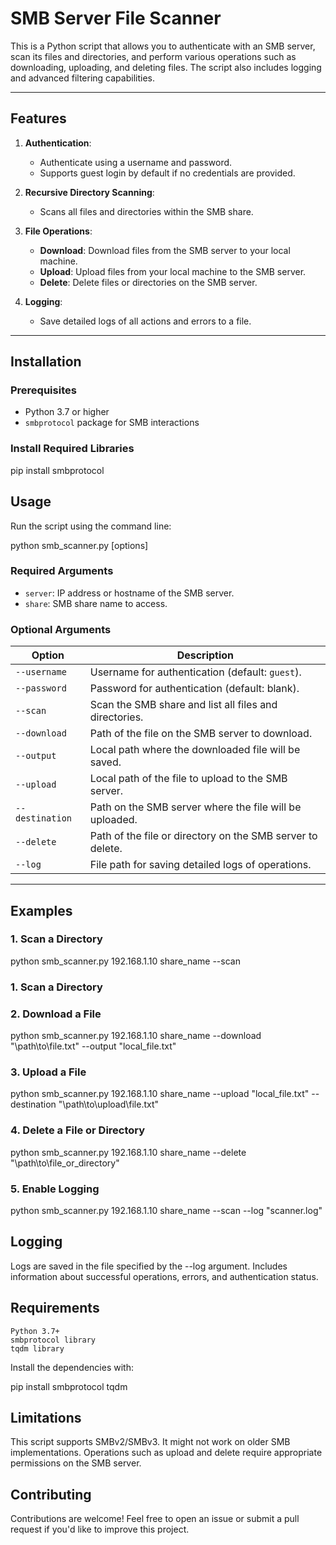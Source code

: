 # SMB Server File Scanner

This is a Python script that allows you to authenticate with an SMB server, scan its files and directories, and perform various operations such as downloading, uploading, and deleting files. The script also includes logging and advanced filtering capabilities.

---

## Features

1. **Authentication**:
   - Authenticate using a username and password.
   - Supports guest login by default if no credentials are provided.

2. **Recursive Directory Scanning**:
   - Scans all files and directories within the SMB share.

3. **File Operations**:
   - **Download**: Download files from the SMB server to your local machine.
   - **Upload**: Upload files from your local machine to the SMB server.
   - **Delete**: Delete files or directories on the SMB server.

4. **Logging**:
   - Save detailed logs of all actions and errors to a file.

---

## Installation

### Prerequisites
- Python 3.7 or higher
- `smbprotocol` package for SMB interactions

### Install Required Libraries

pip install smbprotocol

## Usage

Run the script using the command line:

python smb_scanner.py <server> <share> [options]

### Required Arguments
- `server`: IP address or hostname of the SMB server.
- `share`: SMB share name to access.

### Optional Arguments
| Option             | Description                                                                 |
|--------------------|-----------------------------------------------------------------------------|
| `--username`       | Username for authentication (default: `guest`).                           |
| `--password`       | Password for authentication (default: blank).                             |
| `--scan`           | Scan the SMB share and list all files and directories.                    |
| `--download`       | Path of the file on the SMB server to download.                           |
| `--output`         | Local path where the downloaded file will be saved.                       |
| `--upload`         | Local path of the file to upload to the SMB server.                       |
| `--destination`    | Path on the SMB server where the file will be uploaded.                   |
| `--delete`         | Path of the file or directory on the SMB server to delete.                |
| `--log`            | File path for saving detailed logs of operations.                        |

---

## Examples

### 1. Scan a Directory

python smb_scanner.py 192.168.1.10 share_name --scan

### 1. Scan a Directory

### 2. Download a File

python smb_scanner.py 192.168.1.10 share_name --download "\\path\\to\\file.txt" --output "local_file.txt"

### 3. Upload a File

python smb_scanner.py 192.168.1.10 share_name --upload "local_file.txt" --destination "\\path\\to\\upload\\file.txt"

### 4. Delete a File or Directory

python smb_scanner.py 192.168.1.10 share_name --delete "\\path\\to\\file_or_directory"

### 5. Enable Logging

python smb_scanner.py 192.168.1.10 share_name --scan --log "scanner.log"

## Logging

Logs are saved in the file specified by the --log argument.
Includes information about successful operations, errors, and authentication status.

## Requirements

    Python 3.7+
    smbprotocol library
    tqdm library

Install the dependencies with:

pip install smbprotocol tqdm

## Limitations

This script supports SMBv2/SMBv3. It might not work on older SMB implementations.
Operations such as upload and delete require appropriate permissions on the SMB server.

## Contributing

Contributions are welcome! Feel free to open an issue or submit a pull request if you'd like to improve this project.
